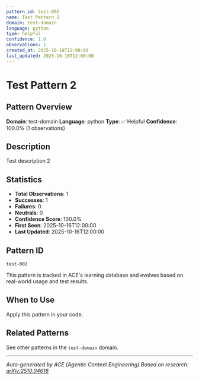 ```yaml
---
pattern_id: test-002
name: Test Pattern 2
domain: test-domain
language: python
type: helpful
confidence: 1.0
observations: 1
created_at: 2025-10-16T12:00:00
last_updated: 2025-10-16T12:00:00
---
```

# Test Pattern 2

## Pattern Overview

**Domain**: test-domain
**Language**: python
**Type**: ✅ Helpful
**Confidence**: 100.0% (1 observations)

## Description

Test description 2

## Statistics

- **Total Observations**: 1
- **Successes**: 1
- **Failures**: 0
- **Neutrals**: 0
- **Confidence Score**: 100.0%
- **First Seen**: 2025-10-16T12:00:00
- **Last Updated**: 2025-10-16T12:00:00

## Pattern ID

```
test-002
```

This pattern is tracked in ACE's learning database and evolves based on real-world usage and test results.

## When to Use

Apply this pattern in your code.

## Related Patterns

See other patterns in the `test-domain` domain.

---

*Auto-generated by ACE (Agentic Context Engineering)*
*Based on research: [arXiv:2510.04618](https://arxiv.org/abs/2510.04618)*
